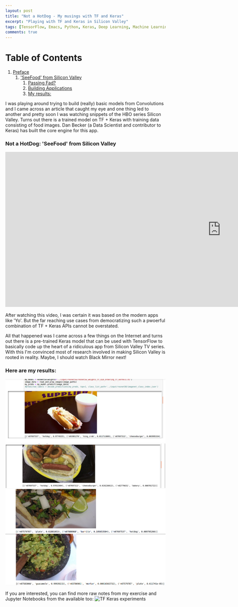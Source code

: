 ```yaml
---
layout: post
title: "Not a HotDog - My musings with TF and Keras"
excerpt: "Playing with TF and Keras in Silicon Valley"
tags: [TensorFlow, Emacs, Python, Keras, Deep Learning, Machine Learning, Technology, Robotics, Artifical Intelligence, Silicon Valley, HotDog]
comments: true
---
```


# Table of Contents

1.  [Preface](#org53673f1)
    1.  ['SeeFood' from Silicon Valley](#orgea4a740)
        1.  [Passing Fad?](#org711f5f2)
        2.  [Building Applications](#org98c69f5)
        3.  [My results:](#org8697a19)


<a id="org53673f1"></a>

I was playing around trying to build (really) basic models from Convolutions and I came across an article that caught my eye and one thing led to another and pretty soon I was watching snippets of the HBO series Silicon Valley. Turns out there is a trained model on TF + Keras with training data consisting of food images. Dan Becker (a Data Scientist and contributor to Keras) has built the core engine for this app.

<a id="orgea4a740"></a>

### Not a HotDog: 'SeeFood' from Silicon Valley

<div>
<iframe width="1354" height="488" src="https://www.youtube.com/embed/ACmydtFDTGs" frameborder="0" allow="autoplay; encrypted-media" allowfullscreen></iframe>
</div>

<a id="org711f5f2"></a>

After watching this video, I was certain it was based on the modern apps like 'Yo'. But the far reaching use cases from democratizing such a pwoerful combination of TF + Keras APIs cannot be overstated.


<a id="org98c69f5"></a>

All that happened was I came across a few things on the Internet and turns out there is a pre-trained Keras model that can be used with TensorFlow to basically code up the heart of a ridiculous app from Silicon Valley TV series. With this I'm convinced most of research involved in making Silicon Valley is rooted in reality. Maybe, I should watch Black Mirror next!


<a id="org8697a19"></a>

### Here are my results:

![img](/images/hotdog1.png)
![img](/images/hotdog2.png)
![img](/images/not_hotdog1.png)
![img](/images/not_hotdog2.png)

If you are interested, you can find more raw notes from my exercise and Jupyter Notebooks from the available too:
![TF Keras experiments](https://github.com/mycpuorg/tensorflow-keras-musings)

